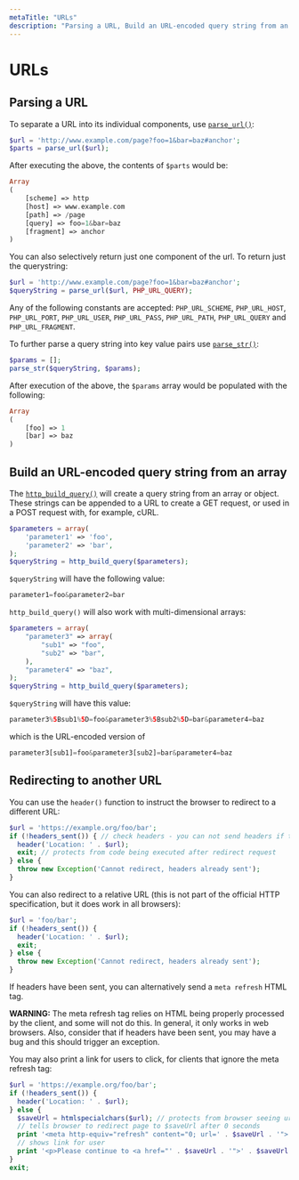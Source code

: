 ```yaml
---
metaTitle: "URLs"
description: "Parsing a URL, Build an URL-encoded query string from an array, Redirecting to another URL"
---
```


# URLs



## Parsing a URL


To separate a URL into its individual components, use [`parse_url()`](http://php.net/parse_url):

```php
$url = 'http://www.example.com/page?foo=1&bar=baz#anchor';
$parts = parse_url($url);

```

After executing the above, the contents of `$parts` would be:

```php
Array
(
    [scheme] => http
    [host] => www.example.com
    [path] => /page
    [query] => foo=1&bar=baz
    [fragment] => anchor
)

```

You can also selectively return just one component of the url. To return just the querystring:

```php
$url = 'http://www.example.com/page?foo=1&bar=baz#anchor';
$queryString = parse_url($url, PHP_URL_QUERY);

```

Any of the following constants are accepted: `PHP_URL_SCHEME`, `PHP_URL_HOST`, `PHP_URL_PORT`, `PHP_URL_USER`, `PHP_URL_PASS`, `PHP_URL_PATH`, `PHP_URL_QUERY` and `PHP_URL_FRAGMENT`.

To further parse a query string into key value pairs use [`parse_str()`](http://php.net/parse_str):

```php
$params = [];
parse_str($queryString, $params);

```

After execution of the above, the `$params` array would be populated with the following:

```php
Array
(
    [foo] => 1
    [bar] => baz
)

```



## Build an URL-encoded query string from an array


The [`http_build_query()`](http://php.net/manual/function.http-build-query.php) will create a query string from an array or object. These strings can be appended to a URL to create a GET request, or used in a POST request with, for example, cURL.

```php
$parameters = array(
    'parameter1' => 'foo',
    'parameter2' => 'bar',
);
$queryString = http_build_query($parameters);

```

`$queryString` will have the following value:

```php
parameter1=foo&parameter2=bar

```

`http_build_query()` will also work with multi-dimensional arrays:

```php
$parameters = array(
    "parameter3" => array(
        "sub1" => "foo",
        "sub2" => "bar",
    ),
    "parameter4" => "baz",
);
$queryString = http_build_query($parameters);

```

`$queryString` will have this value:

```php
parameter3%5Bsub1%5D=foo&parameter3%5Bsub2%5D=bar&parameter4=baz

```

which is the URL-encoded version of

```php
parameter3[sub1]=foo&parameter3[sub2]=bar&parameter4=baz

```



## Redirecting to another URL


You can use the `header()` function to instruct the browser to redirect to a different URL:

```php
$url = 'https://example.org/foo/bar';
if (!headers_sent()) { // check headers - you can not send headers if they already sent
  header('Location: ' . $url);
  exit; // protects from code being executed after redirect request
} else {
  throw new Exception('Cannot redirect, headers already sent');
}

```

You can also redirect to a relative URL (this is not part of the official HTTP specification, but it does work in all browsers):

```php
$url = 'foo/bar';
if (!headers_sent()) {
  header('Location: ' . $url);
  exit;
} else {
  throw new Exception('Cannot redirect, headers already sent');
}

```

If headers have been sent, you can alternatively send a `meta refresh` HTML tag.

**WARNING:** The meta refresh tag relies on HTML being properly processed by the client, and some will not do this. In general, it only works in web browsers. Also, consider that if headers have been sent, you may have a bug and this should trigger an exception.

You may also print a link for users to click, for clients that ignore the meta refresh tag:

```php
$url = 'https://example.org/foo/bar';
if (!headers_sent()) {
  header('Location: ' . $url);
} else {
  $saveUrl = htmlspecialchars($url); // protects from browser seeing url as HTML
  // tells browser to redirect page to $saveUrl after 0 seconds
  print '<meta http-equiv="refresh" content="0; url=' . $saveUrl . '">';
  // shows link for user
  print '<p>Please continue to <a href="' . $saveUrl . '">' . $saveUrl . '</a></p>';
}
exit;

```


